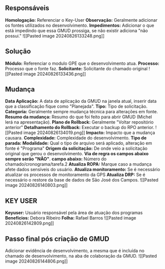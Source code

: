 Responsáveis
-----------------------
**Homologação:** Referenciar o Key-User
**Observação:** Geralmente adicionar os fontes utilizados no desenvolvimento.
**Impedimentos:** Adicionar o que está impedindo que essa GMUD prossiga, se não existir adiciona 
			 "não possui."
![[Pasted image 20240826133248.png]]

Solução
--------------
**Módulo:** Referenciar o modulo GPE que o desenvolvimento atua.
**Processo:** Processo que o fonte faz.
**Solicitante:** Solicitante do chamado original
![[Pasted image 20240826133436.png]]

Mudança
-----------------
**Data Aplicação:** A data de aplicação da GMUD na janela atual, inserir data que a classificação 
			 fique como "Planejada".
**Tipo:** Tipo de solicitação.
**Categoria:** Geralmente sempre mudança técnica para alterações em fonte.
**Resumo da mudança:** Resumo do que foi feito para abrir GMUD (Michel lerá na apresentação).
**Plano de Rollback:** Geralmente "Voltar repositório anterior"
**Detalhamento do Rollback:** Executar o backup do RPO anterior.
![[Pasted image 20240826134019.png]]
**Impacto:** Impacto que a mudança causara.
**Complexidade:** Complexidade do desenvolvimento.
**Tipo de parada:**
**Modalidade:** Qual o tipo de arquivo será aplicado, alteração em fonte é "Programa"
**Origem da solicitação:** De onde veio a solicitação original que gerou o desenvolvimento.
			**Via de regra os campos abaixo sempre serão "NÃO"**.
**campo abaixo:** Número do chamado/cronograma/tarefa.2
**Atualiza ROPA:** Marque caso a mudança afete dados sensíveis do usuário.
**Atualiza monitoramento:** Se é necessário atualizar os processos de monitoramento da GPS
**Atualiza DRP:** Se é necessário o restore da base de dados de São José dos Campos.
![[Pasted image 20240826140803.png]]

KEY USER
-----------------
**Keyuser:** Usuário responsável pela área de atuação dos programas
	**Benefícios:** Debora Ribeiro
	**Folha:** Rafael Barros
![[Pasted image 20240826142809.png]]

Passo final pós criação de GMUD
----------------------------------------------------------
Adicionar evidência de desenvolvimento, a mesma que é incluída no chamado de desenvolvimento, na aba de colaboração da GMUD.
![[Pasted image 20240826144806.png]]


